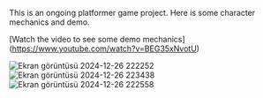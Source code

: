 This is an ongoing platformer game project.
Here is some character mechanics and demo.

[Watch the video to see some demo mechanics] (https://www.youtube.com/watch?v=BEG35xNvotU)

![Ekran görüntüsü 2024-12-26 222252](https://github.com/user-attachments/assets/281022ba-57c1-4755-a464-1d6bacf2283c) 
![Ekran görüntüsü 2024-12-26 223438](https://github.com/user-attachments/assets/1c1fc1a1-af94-4a2a-9b91-b6b097008829) 
![Ekran görüntüsü 2024-12-26 222558](https://github.com/user-attachments/assets/98a9fd0d-b495-41f4-8cf8-17e7c3d676d5)
